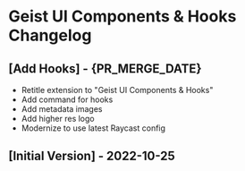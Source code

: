 # Geist UI Components & Hooks Changelog

## [Add Hooks] - {PR_MERGE_DATE}

- Retitle extension to "Geist UI Components & Hooks"
- Add command for hooks
- Add metadata images
- Add higher res logo
- Modernize to use latest Raycast config

## [Initial Version] - 2022-10-25
